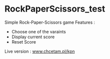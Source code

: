# RockPaperScissors_test
Simple Rock-Paper-Scissors game
Features :
* Choose one of the varaints
* Display current score
* Reset Score

Live version : www.chcetam.pl/kpn
